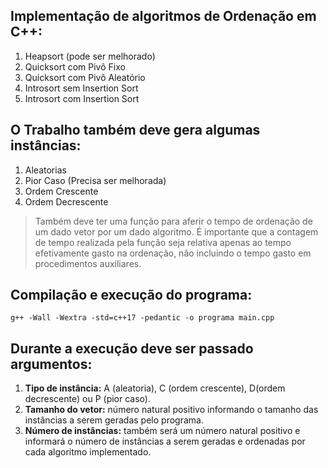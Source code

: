 ## Implementação de algoritmos de Ordenação em C++:
1. Heapsort (pode ser melhorado)
2. Quicksort com Pivô Fixo
3. Quicksort com Pivô Aleatório
4. Introsort sem Insertion Sort
5. Introsort com Insertion Sort

## O Trabalho também deve gera algumas instâncias:
1. Aleatorias
2. Pior Caso (Precisa ser melhorada)
3. Ordem Crescente
4. Ordem Decrescente

>Também deve ter uma função para aferir o tempo de ordenação de um dado vetor por um dado algoritmo.
>É importante que a contagem de tempo realizada pela função seja relativa apenas ao tempo efetivamente
>gasto na ordenação, não incluindo o tempo gasto em procedimentos auxiliares.

## Compilação e execução do programa:
`g++ -Wall -Wextra -std=c++17 -pedantic -o programa main.cpp`

## Durante a execução deve ser passado argumentos:
1. **Tipo de instância:** A (aleatoria), C (ordem crescente), D(ordem decrescente) ou P (pior caso).
2. **Tamanho do vetor:** número natural positivo informando o tamanho das instâncias a serem geradas 
   pelo programa.
3. **Número de instâncias:** também será um número natural positivo e informará o número de instâncias a
   serem geradas e ordenadas por cada algoritmo implementado.
